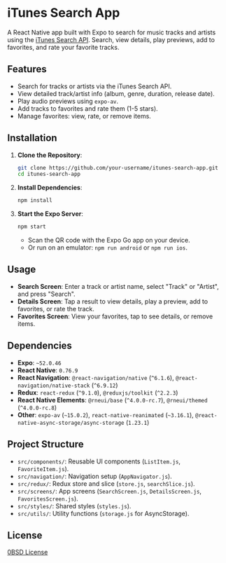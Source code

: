 # iTunes Search App

A React Native app built with Expo to search for music tracks and artists using the [iTunes Search API](https://affiliate.itunes.apple.com/resources/documentation/itunes-store-web-service-search-api/). Search, view details, play previews, add to favorites, and rate your favorite tracks.

## Features

- Search for tracks or artists via the iTunes Search API.
- View detailed track/artist info (album, genre, duration, release date).
- Play audio previews using `expo-av`.
- Add tracks to favorites and rate them (1-5 stars).
- Manage favorites: view, rate, or remove items.

## Installation

1. **Clone the Repository**:

   ```bash
   git clone https://github.com/your-username/itunes-search-app.git
   cd itunes-search-app
   ```

2. **Install Dependencies**:

   ```bash
   npm install
   ```

3. **Start the Expo Server**:
   ```bash
   npm start
   ```
   - Scan the QR code with the Expo Go app on your device.
   - Or run on an emulator: `npm run android` or `npm run ios`.

## Usage

- **Search Screen**: Enter a track or artist name, select "Track" or "Artist", and press "Search".
- **Details Screen**: Tap a result to view details, play a preview, add to favorites, or rate the track.
- **Favorites Screen**: View your favorites, tap to see details, or remove items.

## Dependencies

- **Expo**: `~52.0.46`
- **React Native**: `0.76.9`
- **React Navigation**: `@react-navigation/native` (`^6.1.6`), `@react-navigation/native-stack` (`^6.9.12`)
- **Redux**: `react-redux` (`^9.1.0`), `@reduxjs/toolkit` (`^2.2.3`)
- **React Native Elements**: `@rneui/base` (`^4.0.0-rc.7`), `@rneui/themed` (`^4.0.0-rc.8`)
- **Other**: `expo-av` (`~15.0.2`), `react-native-reanimated` (`~3.16.1`), `@react-native-async-storage/async-storage` (`1.23.1`)

## Project Structure

- `src/components/`: Reusable UI components (`ListItem.js`, `FavoriteItem.js`).
- `src/navigation/`: Navigation setup (`AppNavigator.js`).
- `src/redux/`: Redux store and slice (`store.js`, `searchSlice.js`).
- `src/screens/`: App screens (`SearchScreen.js`, `DetailsScreen.js`, `FavoritesScreen.js`).
- `src/styles/`: Shared styles (`styles.js`).
- `src/utils/`: Utility functions (`storage.js` for AsyncStorage).

## License

[0BSD License](LICENSE)
